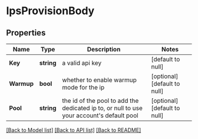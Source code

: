 # IpsProvisionBody

## Properties
Name | Type | Description | Notes
------------ | ------------- | ------------- | -------------
**Key** | **string** | a valid api key | [default to null]
**Warmup** | **bool** | whether to enable warmup mode for the ip | [optional] [default to null]
**Pool** | **string** | the id of the pool to add the dedicated ip to, or null to use your account&#x27;s default pool | [optional] [default to null]

[[Back to Model list]](../README.md#documentation-for-models) [[Back to API list]](../README.md#documentation-for-api-endpoints) [[Back to README]](../README.md)

